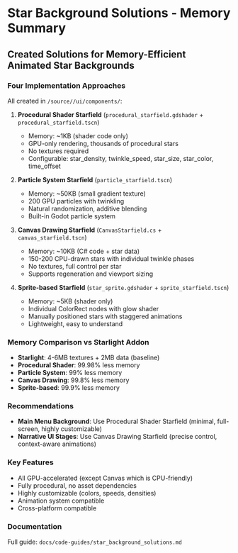 # Star Background Solutions - Memory Summary

## Created Solutions for Memory-Efficient Animated Star Backgrounds

### Four Implementation Approaches
All created in `/source//ui/components/`:

1. **Procedural Shader Starfield** (`procedural_starfield.gdshader` + `procedural_starfield.tscn`)
   - Memory: ~1KB (shader code only)
   - GPU-only rendering, thousands of procedural stars
   - No textures required
   - Configurable: star_density, twinkle_speed, star_size, star_color, time_offset

2. **Particle System Starfield** (`particle_starfield.tscn`)
   - Memory: ~50KB (small gradient texture)
   - 200 GPU particles with twinkling
   - Natural randomization, additive blending
   - Built-in Godot particle system

3. **Canvas Drawing Starfield** (`CanvasStarfield.cs` + `canvas_starfield.tscn`)
   - Memory: ~10KB (C# code + star data)
   - 150-200 CPU-drawn stars with individual twinkle phases
   - No textures, full control per star
   - Supports regeneration and viewport sizing

4. **Sprite-based Starfield** (`star_sprite.gdshader` + `sprite_starfield.tscn`)
   - Memory: ~5KB (shader only)
   - Individual ColorRect nodes with glow shader
   - Manually positioned stars with staggered animations
   - Lightweight, easy to understand

### Memory Comparison vs Starlight Addon
- **Starlight**: 4-6MB textures + 2MB data (baseline)
- **Procedural Shader**: 99.98% less memory
- **Particle System**: 99% less memory
- **Canvas Drawing**: 99.8% less memory
- **Sprite-based**: 99.9% less memory

### Recommendations
- **Main Menu Background**: Use Procedural Shader Starfield (minimal, full-screen, highly customizable)
- **Narrative UI Stages**: Use Canvas Drawing Starfield (precise control, context-aware animations)

### Key Features
- All GPU-accelerated (except Canvas which is CPU-friendly)
- Fully procedural, no asset dependencies
- Highly customizable (colors, speeds, densities)
- Animation system compatible
- Cross-platform compatible

### Documentation
Full guide: `docs/code-guides/star_background_solutions.md`
